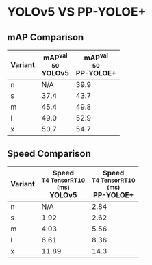 ---
---
# YOLOv5 VS PP-YOLOE+

## mAP Comparison

| **Variant** | <center><span style='width: 400px;'>**mAP<sup>val<br>50**<br>**YOLOv5**</span></center> | <center><span style='width: 400px;'>**mAP<sup>val<br>50**<br>**PP-YOLOE+**</span></center> |
|----|----------------------------------|------------------------------------|
| n | N/A | 39.9 |
| s | 37.4 | 43.7 |
| m | 45.4 | 49.8 |
| l | 49.0 | 52.9 |
| x | 50.7 | 54.7 |

## Speed Comparison

| **Variant** | <center><span style='width: 200px;'>**Speed**<br><sup>T4 TensorRT10<br>(ms)</sup><br>**YOLOv5**</span></center> | <center><span style='width: 200px;'>**Speed**<br><sup>T4 TensorRT10<br>(ms)</sup><br>**PP-YOLOE+**</span></center> |
|---------|-----------------------|-----------------------|
| n | N/A | 2.84 |
| s | 1.92 | 2.62 |
| m | 4.03 | 5.56 |
| l | 6.61 | 8.36 |
| x | 11.89 | 14.3 |
